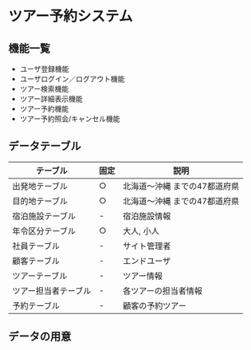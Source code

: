 # ツアー予約システム

## 機能一覧
* ユーザ登録機能
* ユーザログイン／ログアウト機能
* ツアー検索機能
* ツアー詳細表示機能
* ツアー予約機能
* ツアー予約照会/キャンセル機能

## データテーブル

|テーブル|固定|説明|
|-|-|-|
|出発地テーブル|○|北海道～沖縄 までの47都道府県|
|目的地テーブル|○|北海道～沖縄 までの47都道府県|
|宿泊施設テーブル|-|宿泊施設情報|
|年令区分テーブル|○|大人, 小人|
|社員テーブル|-|サイト管理者|
|顧客テーブル|-|エンドユーザ|
|ツアーテーブル|-|ツアー情報|
|ツアー担当者テーブル|-|各ツアーの担当者情報|
|予約テーブル|-|顧客の予約ツアー|

## データの用意